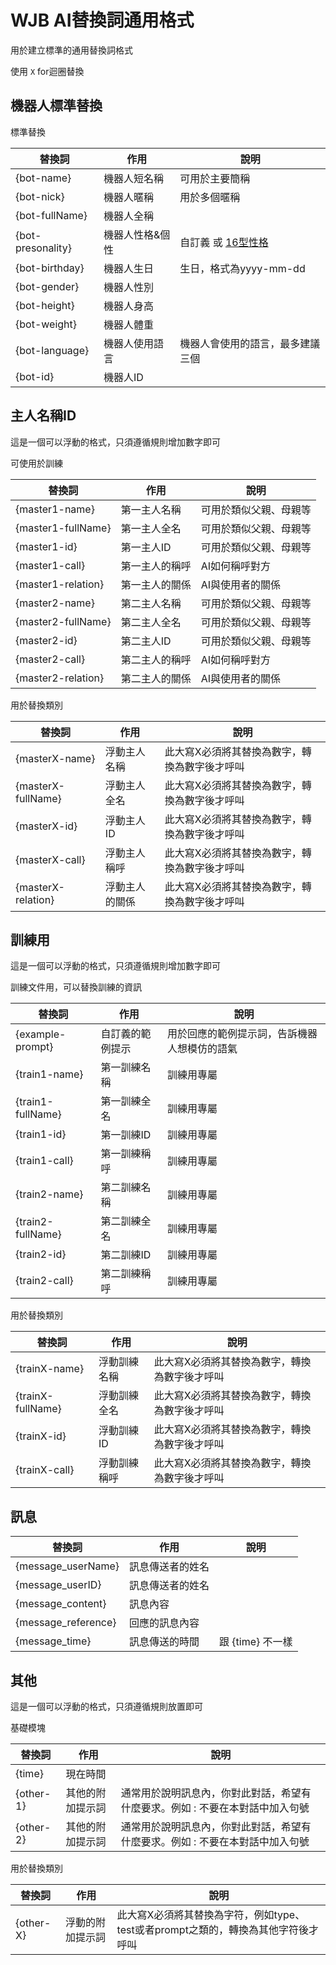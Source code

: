 # WJB AI替換詞通用格式

用於建立標準的通用替換詞格式

使用 ``X`` for迴圈替換

## 機器人標準替換

標準替換

| 替換詞 | 作用 | 說明 |
|-----|-----|-----|
| {bot-name} | 機器人短名稱 | 可用於主要簡稱 |
| {bot-nick} | 機器人暱稱 | 用於多個暱稱 |
| {bot-fullName} | 機器人全稱 | |
| {bot-presonality} | 機器人性格&個性 | 自訂義 或 [16型性格](https://www.16personalities.com/tw/%E6%80%A7%E6%A0%BC%E6%B8%AC%E8%A9%A6) |
| {bot-birthday} | 機器人生日 | 生日，格式為yyyy-mm-dd |
| {bot-gender} | 機器人性別 | |
| {bot-height} | 機器人身高 | |
| {bot-weight} | 機器人體重 | |
| {bot-language} | 機器人使用語言 | 機器人會使用的語言，最多建議三個 |
| {bot-id} | 機器人ID | |

## 主人名稱ID

這是一個可以浮動的格式，只須遵循規則增加數字即可

可使用於訓練

| 替換詞 | 作用 | 說明 |
|-----|-----|-----|
| {master1-name} | 第一主人名稱 | 可用於類似父親、母親等 |
| {master1-fullName} | 第一主人全名 | 可用於類似父親、母親等 |
| {master1-id} | 第一主人ID | 可用於類似父親、母親等 |
| {master1-call} | 第一主人的稱呼 | AI如何稱呼對方 |
| {master1-relation} | 第一主人的關係 | AI與使用者的關係 |
| {master2-name} | 第二主人名稱 | 可用於類似父親、母親等 |
| {master2-fullName} | 第二主人全名 | 可用於類似父親、母親等 |
| {master2-id} | 第二主人ID | 可用於類似父親、母親等 |
| {master2-call} | 第二主人的稱呼 | AI如何稱呼對方 |
| {master2-relation} | 第二主人的關係 | AI與使用者的關係 |

用於替換類別

| 替換詞 | 作用 | 說明 |
|-----|-----|-----|
| {masterX-name} | 浮動主人名稱 | 此大寫X必須將其替換為數字，轉換為數字後才呼叫 |
| {masterX-fullName} | 浮動主人全名 | 此大寫X必須將其替換為數字，轉換為數字後才呼叫 |
| {masterX-id} | 浮動主人ID | 此大寫X必須將其替換為數字，轉換為數字後才呼叫 |
| {masterX-call} | 浮動主人稱呼 | 此大寫X必須將其替換為數字，轉換為數字後才呼叫 |
| {masterX-relation} | 浮動主人的關係 | 此大寫X必須將其替換為數字，轉換為數字後才呼叫 |

## 訓練用

這是一個可以浮動的格式，只須遵循規則增加數字即可

訓練文件用，可以替換訓練的資訊

| 替換詞 | 作用 | 說明 |
|-----|-----|-----|
| {example-prompt} | 自訂義的範例提示 | 用於回應的範例提示詞，告訴機器人想模仿的語氣 |
| {train1-name} | 第一訓練名稱 | 訓練用專屬 |
| {train1-fullName} | 第一訓練全名 | 訓練用專屬 |
| {train1-id} | 第一訓練ID | 訓練用專屬 |
| {train1-call} | 第一訓練稱呼 | 訓練用專屬 |
| {train2-name} | 第二訓練名稱 | 訓練用專屬 |
| {train2-fullName} | 第二訓練全名 | 訓練用專屬 |
| {train2-id} | 第二訓練ID | 訓練用專屬 |
| {train2-call} | 第二訓練稱呼 | 訓練用專屬 |

用於替換類別

| 替換詞 | 作用 | 說明 |
|-----|-----|-----|
| {trainX-name} | 浮動訓練名稱 | 此大寫X必須將其替換為數字，轉換為數字後才呼叫 |
| {trainX-fullName} | 浮動訓練全名 | 此大寫X必須將其替換為數字，轉換為數字後才呼叫 |
| {trainX-id} | 浮動訓練ID | 此大寫X必須將其替換為數字，轉換為數字後才呼叫 |
| {trainX-call} | 浮動訓練稱呼 | 此大寫X必須將其替換為數字，轉換為數字後才呼叫 |

## 訊息

| 替換詞 | 作用 | 說明 |
|-----|-----|-----|
| {message_userName} | 訊息傳送者的姓名 | |
| {message_userID} | 訊息傳送者的姓名 | |
| {message_content} | 訊息內容 | |
| {message_reference} | 回應的訊息內容 | |
| {message_time} | 訊息傳送的時間 | 跟 {time} 不一樣 |

## 其他

這是一個可以浮動的格式，只須遵循規則放置即可

基礎模塊

| 替換詞 | 作用 | 說明 |
|-----|-----|-----|
| {time} | 現在時間 | |
| {other-1} | 其他的附加提示詞 | 通常用於說明訊息內，你對此對話，希望有什麼要求。例如 : 不要在本對話中加入句號 |
| {other-2} | 其他的附加提示詞 | 通常用於說明訊息內，你對此對話，希望有什麼要求。例如 : 不要在本對話中加入句號 |


用於替換類別

| 替換詞 | 作用 | 說明 |
|-----|-----|-----|
| {other-X} | 浮動的附加提示詞 | 此大寫X必須將其替換為字符，例如type、test或者prompt之類的，轉換為其他字符後才呼叫 |
